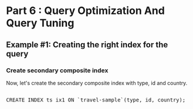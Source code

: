 # Part 6 : Query Optimization And Query Tuning

## Example #1: Creating the right index for the query

### Create secondary composite index

Now, let's create the secondary composite index with type, id and country.

<pre id="example"> 
CREATE INDEX ts_ix1 ON `travel-sample`(type, id, country);
</pre>

